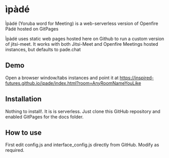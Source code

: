 # ìpàdé
Ìpàdé (Yoruba word for Meeting) is a web-serverless version of Openfire Pàdé hosted on GitPages

Ìpàdé uses static web pages hosted here on Github to run a custom version of jitsi-meet. It works with both Jitsi-Meet and Openfire Meetings hosted instances, but defaults to pade.chat

## Demo
Open a browser window/tabs instances and point it at https://inspired-futures.github.io/ipade/index.html?room=AnyRoomNameYouLike

## Installation
Nothing to install!. It is is serverless. Just clone this GitHub repository and enabled GitPages for the docs folder. 

## How to use
First edit config.js and interface_config.js directly from GitHub. Modify as required.
